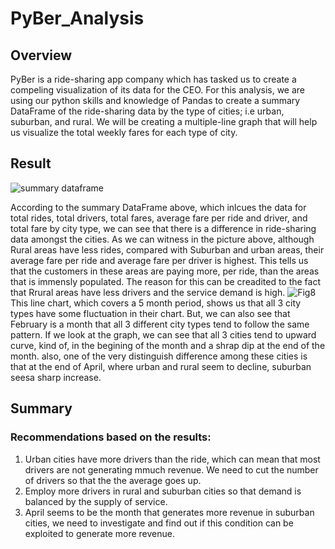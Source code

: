 # PyBer_Analysis
## Overview
PyBer is a ride-sharing app company which has tasked us to create a compeling visualization of its data for the CEO. For this analysis, we are using our python skills and knowledge of Pandas to create a summary DataFrame of the ride-sharing data by the type of cities; i.e urban, suburban, and rural. We will be creating a multiple-line graph that will help us visualize the total weekly fares for each type of city. 

## Result
![summary dataframe](https://user-images.githubusercontent.com/100887673/162375808-e44e1759-8ae9-46d9-8751-b0cb612f9929.png)

According to the summary DataFrame above, which inlcues the data for total rides, total drivers, total fares, average fare per ride and driver, and total fare by city type, we can see that there is a difference in ride-sharing data amongst the cities. As we can witness in the picture above, although Rural areas have less rides, compared with Suburban and urban areas, their average fare per ride and average fare per driver is highest. This tells us that the customers in these areas are paying more, per ride, than the areas that is immensly populated. The reason for this can be creadited to the fact that Rrural areas have less drivers and the service demand is high.
![Fig8](https://user-images.githubusercontent.com/100887673/162377117-a38d5633-0241-4de2-bb0d-b2945db29b55.png)
This line chart, which covers a 5 month period, shows us that all 3 city types have some fluctuation in their chart. But, we can also see that February is a month that all 3 different city types tend to follow the same pattern. If we look at the graph, we can see that all 3 cities tend to upward curve, kind of, in the begining of the month and a shrap dip at the end of the month.
also, one of the very distinguish difference among these cities is that at the end of April, where urban and rural seem to decline, suburban seesa  sharp increase.

## Summary
### Recommendations based on the results:
1. Urban cities have more drivers than the ride, which can mean that most drivers are not generating mmuch revenue. We need to cut the number of drivers so that the the average goes up.
2. Employ more drivers in rural and suburban cities so that demand is balanced by the supply of service.
3. April seems to be the month that generates more revenue in suburban cities, we need to investigate and find out if this condition can be exploited to generate more revenue.
